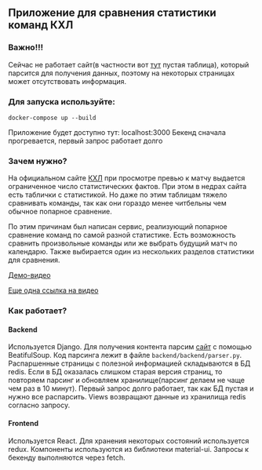 ## Приложение для сравнения статистики команд КХЛ

### Важно!!!
Сейчас не работает сайт(в частности вот [тут](https://www.khl.ru/stat/teams/1154/) пустая таблица), который парсится для получения данных, поэтому на некоторых страницах может отсутствовать информация.

### Для запуска используйте:
```
docker-compose up --build
```
Приложение будет доступно тут: localhost:3000
Бекенд сначала прогревается, первый запрос работает долго

### Зачем нужно? 
На официальном сайте [КХЛ](http://khl.ru) при просмотре превью к матчу выдается ограниченное число статистических фактов. При этом в недрах сайта есть таблички с статистикой. Но даже по этим таблицам тяжело сравнивать команды, так как они гораздо менее читбельны чем обычное попарное сравнение. 

По этим причинам был написан сервис, реализующий попарное сравнение команд по самой разной статистике. Есть возможность сравнить произвольные команды или же выбрать будущий матч по календарю. Также выбирается один из нескольких разделов статистики для сравнения.

[Демо-видео](demo_video.mp4)

[Еще одна ссылка на видео](https://disk.yandex.ru/i/pTM-F3URYULkQg)

### Как работает?
#### Backend
Используется Django. Для получения контента парсим [сайт](http://khl.ru) c помощью BeatifulSoup. Код парсинга лежит в файле `backend/backend/parser.py`. Распаршенные страницы с полезной информацией складываются в БД redis. Если в БД оказалась слишком старая версия страниц, то повторяем парсинг и обновляем хранилище(парсинг делаем не чаще чем раз в 10 минут). Первый запрос долго работает, так как БД пустая и нужно все распарсить. Views возвращают данные из хранилища redis согласно запросу.

#### Frontend
Используется React. Для хранения некоторых состояний используется redux. Компоненты используются из библиотеки material-ui. Запросы к бекенду выполняются через fetch.
